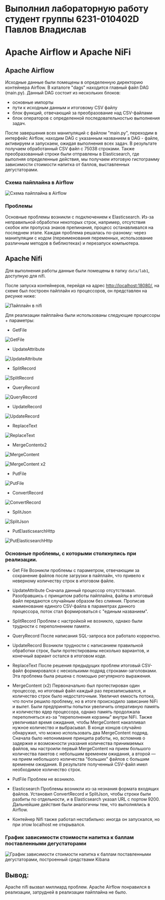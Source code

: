 # Выполнил лабораторную работу студент группы 6231-010402D Павлов Владислав 
# Apache Airflow и Apache NiFi

## Apache Airflow

Исходные данные были помещены в определенную директорию контейнера Airflow. В каталоге "dags" находится главный файл DAG (main.py). Данный DAG состоит из нескольких блоков:
- основные импорты
- пути к исходным данным и итоговому CSV файлу
- блок функций, отвечающий за преобразование над CSV-файлами
- блок операторов с определенной последовательностью выполнения задач.

После завершения всех манипуляций с файлом "main.py", переходим в интерфейс Airflow, находим DAG с указанным названием в DAG - файле, активируем и запускаем, ожидая выполнения всех задач.
В результате получаем обработанный CSV файл с 75038 строками. Также преобразованный строки были отправлены в Elasticsearch, где выполняя определенные действия, мы получаем итоговую гистограмму зависимости стоимости напитка от баллов, выставленных дегустаторами.

### Схема пайплайна в Airflow 
![Схема пайплайна в Airflow](./images/img4.png)

### Проблемы
Основные проблемы возникли с подключением к Elasticsearch. Из-за неправильной обработки некоторых строк, например, отсутствия скобок  или пропуска знаков препинания, процесс останавливался на последнем этапе. Каждая проблема решалась по-разному: через манипуляции с кодом (переименования переменных, использование различным методов в библиотеках) и перезапуск компьютера.

## Apache Nifi 

Для выполнения работы данные были помещены в папку `data/lab1`, доступную для nifi. 

После запуска контейнеров, перейдя на адрес <http://localhost:18080/>, на схеме был построен пайплайн из процессоров, он представлен на рисунке ниже: 

![Пайплайн в nifi](./images/img3.png)

Для реализации пайплайна были использованы следующие процессоры + параметры:

- GetFile
  
![GetFile](./images/getfile.png)

- UpdateAttribute

![UpdateAttribute](./images/updateattribute.png)

- SplitRecord

![SplitRecord](./images/split_record.png)

- QueryRecord
 
![QueryRecord](./images/query_record.png)

- UpdateRecord

![UpdateRecord](./images/update_record.png)

- ReplaceText

![ReplaceText](./images/replace_text.png)

- MergeContentx2

![MergeContent](./images/merge_content.png)

![MergeContent x2](./images/merge_content_2.png)

- PutFile

![PutFile](./images/put_file.png)

- ConvertRecord

![ConvertRecord](./images/convert_record_json.png)

- SplitJson

![SplitJson](./images/split_json.png)

- PutElasticsearchHttp

![PutElasticsearchHttp](./images/put_elasticsearch.png)


### Основные проблемы, с которыми столкнулись при реализации. 

- Get File
Возникли проблемы с параметром, отвечающим за сохранение файлов после загрузки в пайплайн, что привело к неверному количеству строк в итоговом файле.

- UpdateAttribute
Сначала данный процессор отсутствовал. Разобравшись с принципом работы пайплайна, файлы в итоговый файл передаются случайным образом без
слияния. Прописав наименование единого CSV-файла в параметрах данного процессора, поток стал формироваться с "единым названием".

- SplitRecord
Проблем с настройкой не возникло, однако были трудности с переполнением памяти.

- QueryRecord
После написания SQL-запроса все работало корректно.

- UpdateRecord
Возникли трудности с написанием правильной обработки строк, были протестированы несколько вариантов, и конечный вариант остался в итоговом коде.

- ReplaceText
После решения предыдущих проблем итоговый CSV-файл формировался с несколькими подряд строками-заголовками. Эта проблема была решена с помощью регулярного выражения.

- MergeContent (x2)
Первоначально был протестирован один процессор, но итоговый файл каждый раз перезаписывался, и количество строк было недостаточным. Увеличил емкость потока,
что почти решило проблему, но в итоге происходило зависание NiFi и вылет. Были предприняты попытки увеличить оперативную память и количество ядер процессора, однако
память продолжала переполняться из-за "переполнения корзины" внутри NiFi. Также увеличивал время ожидания, чтобы MergeContent накапливал нужное количество и выбрасывал.
В конце концов случайно обнаружил, что можно использовать два MergeContent подряд. Сначала было непонимание принципа работы, но, вспомнив о задержке и возможности указания
количества принимаемых файлов, мы настроили первый MergeContent на прием большого количества пакетов с небольшим временем ожидания, а второй — на прием небольшого
количества "больших" файлов с большим временем ожидания. В результате полученный CSV-файл имел необходимое количество строк.

- PutFile
Проблем не возникло.

- Elasticsearch
Проблемы возникли из-за незнания формата входящих файлов. Установил ConvertRecord и SplitJson, чтобы строки были разбиты по отдельности, и в Elasticsearch указал URL
с портом 9200. Дальнейшие действия были аналогичны тем, что выполнялись в Airflow.

- Контейнер Nifi также работал нестабильно: иногда он запускался, но при этом localhost не открывался.

### График зависимости стоимости напитка к баллам поставленными дегустаторами
![График зависимости стоимости напитка к баллам поставленными дегустаторами, построенный средствами Kibana](./images/img5.png)

## Вывод: 

Apache nifi вызвал миллиард проблем. Аpache Airflow понравился в реализации, затрудней в реализации пайплайна не было.
